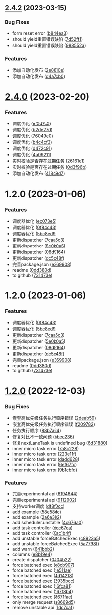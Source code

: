 

## [2.4.2](https://github.com/IVLIU/scheduler/compare/v2.4.0...v2.4.2) (2023-03-15)


### Bug Fixes

* form reset error ([b844ea3](https://github.com/IVLIU/scheduler/commit/b844ea316b33bb732abb954f5f1d5bfe56a0f1eb))
* should yield重置错误缺陷 ([7d52ff1](https://github.com/IVLIU/scheduler/commit/7d52ff16af8f3521ab590f1a7287e6a55cb082c7))
* should yield重置错误缺陷 ([988552a](https://github.com/IVLIU/scheduler/commit/988552a6ca7944e50a101b8d958134f626a8f671))


### Features

* 添加自动化发布 ([2e8810e](https://github.com/IVLIU/scheduler/commit/2e8810e8f97649a65d7fa3606dd0b9dc4a685e57))
* 添加自动化发布 ([d4a7cb0](https://github.com/IVLIU/scheduler/commit/d4a7cb0a4b2752143caaf6a4443b6426286300d9))

# [2.4.0](https://github.com/IVLIU/scheduler/compare/v2.3.0...v2.4.0) (2023-02-20)


### Features

* 调度优化 ([ef5d7c5](https://github.com/IVLIU/scheduler/commit/ef5d7c519ef5853a6ac34be7584e0b9bec1d5046))
* 调度优化 ([b2de27d](https://github.com/IVLIU/scheduler/commit/b2de27d246c49c2e28aa34825690a6c219669c63))
* 调度优化 ([76049e0](https://github.com/IVLIU/scheduler/commit/76049e02f9a805b12ec37adea08d5e4d18a79814))
* 调度优化 ([b4c4cf3](https://github.com/IVLIU/scheduler/commit/b4c4cf3cc4c222fbf55662d2e57645d9b612b24d))
* 调度优化 ([d472c91](https://github.com/IVLIU/scheduler/commit/d472c91406fe02f2f4c5bf4d4106940ac2af3bf8))
* 调度优化 ([4a09211](https://github.com/IVLIU/scheduler/commit/4a092118a6d5ddfb81c14994cd7f89d875e84f44))
* 实时校验是否存在过期任务 ([26161e1](https://github.com/IVLIU/scheduler/commit/26161e19da4e15a3d38667919c5c647e3e29cde6))
* 实时校验是否存在过期任务 ([0d3f96b](https://github.com/IVLIU/scheduler/commit/0d3f96b749a7636a65390bd7c3591a75a2049530))
* 添加自动化发布 ([41849d7](https://github.com/IVLIU/scheduler/commit/41849d701e0e2adafd7dbc772093d1145533636b))

# 1.2.0 (2023-01-06)


### Features

* 调度器优化 ([ec073e5](https://github.com/IVLIU/scheduler/commit/ec073e50222eb06353ed61320103190eb994f51a))
* 调度器优化 ([0f84c43](https://github.com/IVLIU/scheduler/commit/0f84c435c3a413bd8969a436cdb05744b074152b))
* 调度器优化 ([5bc8ed9](https://github.com/IVLIU/scheduler/commit/5bc8ed99c8108e2cd4a85de59a3cc4febf19ea5a))
* 更新dispatcher ([7caa6c3](https://github.com/IVLIU/scheduler/commit/7caa6c325110aaddd8afbce0dd2292e3f25e6fc7))
* 更新dispatcher ([5e0b0a5](https://github.com/IVLIU/scheduler/commit/5e0b0a5227617ba033c4b7d196da7943c211066c))
* 更新dispatcher ([08d9164](https://github.com/IVLIU/scheduler/commit/08d916485ce76500b5c0634b39abd691c2cf46bd))
* 更新dispatcher ([dc5c48f](https://github.com/IVLIU/scheduler/commit/dc5c48f7b55bdbd24105d2f87eb07cdd5d900ad7))
* 完善package.json ([e369908](https://github.com/IVLIU/scheduler/commit/e369908f0363269b9068f24296d991a83fd67fdf))
* readme ([0dd380d](https://github.com/IVLIU/scheduler/commit/0dd380db9048050acf6432d8e8f29a589644fbb8))
* to github ([731473e](https://github.com/IVLIU/scheduler/commit/731473e7d1cc1600a79cdcb9b4dccc46a5789feb))



# 1.2.0 (2023-01-06)


### Features

* 调度器优化 ([0f84c43](https://github.com/IVLIU/scheduler/commit/0f84c435c3a413bd8969a436cdb05744b074152b))
* 调度器优化 ([5bc8ed9](https://github.com/IVLIU/scheduler/commit/5bc8ed99c8108e2cd4a85de59a3cc4febf19ea5a))
* 更新dispatcher ([7caa6c3](https://github.com/IVLIU/scheduler/commit/7caa6c325110aaddd8afbce0dd2292e3f25e6fc7))
* 更新dispatcher ([5e0b0a5](https://github.com/IVLIU/scheduler/commit/5e0b0a5227617ba033c4b7d196da7943c211066c))
* 更新dispatcher ([08d9164](https://github.com/IVLIU/scheduler/commit/08d916485ce76500b5c0634b39abd691c2cf46bd))
* 更新dispatcher ([dc5c48f](https://github.com/IVLIU/scheduler/commit/dc5c48f7b55bdbd24105d2f87eb07cdd5d900ad7))
* 完善package.json ([e369908](https://github.com/IVLIU/scheduler/commit/e369908f0363269b9068f24296d991a83fd67fdf))
* readme ([0dd380d](https://github.com/IVLIU/scheduler/commit/0dd380db9048050acf6432d8e8f29a589644fbb8))
* to github ([731473e](https://github.com/IVLIU/scheduler/commit/731473e7d1cc1600a79cdcb9b4dccc46a5789feb))



# [1.2.0](https://code.ii-ai.tech:2222/ued/ii-scheduler/compare/v1.1.5...v1.2.0) (2022-12-03)


### Bug Fixes

* 嵌套高优先级任务执行顺序错误 ([2deab59](https://code.ii-ai.tech:2222/ued/ii-scheduler/commits/2deab590133b24fc946d480fe48792f6a0b79c4e))
* 嵌套高优先级任务执行顺序错误 ([f209782](https://code.ii-ai.tech:2222/ued/ii-scheduler/commits/f2097826a034e64ef60db8efed573829fd3eba51))
* 任务执行顺序 ([88b7a64](https://code.ii-ai.tech:2222/ued/ii-scheduler/commits/88b7a64f874fdddf3c05ec510f669ddb8ddcef80))
* 修复对比不一致问题 ([bbec236](https://code.ii-ai.tech:2222/ued/ii-scheduler/commits/bbec23659746e62f38db63a5976f59e25f018364))
* 修复nextLaneTask is undefined bug ([6d31880](https://code.ii-ai.tech:2222/ued/ii-scheduler/commits/6d31880da153192b95bc6964c4243f1aee9ad2a4))
* inner micro task error ([7a8c228](https://code.ii-ai.tech:2222/ued/ii-scheduler/commits/7a8c228bc6d17bb00ece9fd98e05bc910b44d456))
* inner micro task error ([223e11f](https://code.ii-ai.tech:2222/ued/ii-scheduler/commits/223e11f661e4fee46a4ea9e0d6902435acc566bd))
* inner micro task error ([dadd628](https://code.ii-ai.tech:2222/ued/ii-scheduler/commits/dadd628c30d837fc0ba00ffcf940d6a330d1c00b))
* inner micro task error ([6ef67fc](https://code.ii-ai.tech:2222/ued/ii-scheduler/commits/6ef67fc6a3593618bee0af14b5be6622345b4c01))
* inner micro task error ([9b1cbfd](https://code.ii-ai.tech:2222/ued/ii-scheduler/commits/9b1cbfda43918cf3c2ae3b86fdfd48e55bcbb15a))


### Features

* 完善experimental api ([6194644](https://code.ii-ai.tech:2222/ued/ii-scheduler/commits/6194644c5dc570b9e8fbb77431e457fdc3d9fc33))
* 完善experimental api ([9112902](https://code.ii-ai.tech:2222/ued/ii-scheduler/commits/9112902898cf3eedfa8dfc70e5f8286075c68916))
* 支持worker调度 ([df8f0cc](https://code.ii-ai.tech:2222/ued/ii-scheduler/commits/df8f0cc4ae299ae3b5e7a2fb744c7ba4436654c8))
* add example ([58e58dc](https://code.ii-ai.tech:2222/ued/ii-scheduler/commits/58e58dcea6de493ea21e194e5f4749ffa5a5108a))
* add example ([2a6a382](https://code.ii-ai.tech:2222/ued/ii-scheduler/commits/2a6a3826a0c5f2871a9f2f6f95ee355903882b04))
* add scheduler.unstable ([4c676a0](https://code.ii-ai.tech:2222/ued/ii-scheduler/commits/4c676a0014b8d7b3dd75f40a93c31adf5ba1e3e0))
* add task controller ([dcc67ea](https://code.ii-ai.tech:2222/ued/ii-scheduler/commits/dcc67eaf67067114c5d2a51a7dd1afd67322c378))
* add task controller ([0ac1b4f](https://code.ii-ai.tech:2222/ued/ii-scheduler/commits/0ac1b4f709f06ab6e51e1bf87747bbe92ff6df23))
* add unstable forceBatchedExec ([c8923a5](https://code.ii-ai.tech:2222/ued/ii-scheduler/commits/c8923a591711f116c1ebd1f120936a1fb6f04d0c))
* add unstable forceBatchedExec ([5a7798f](https://code.ii-ai.tech:2222/ued/ii-scheduler/commits/5a7798ff4f9e6e142e33382f8ff0921e88448031))
* add warn ([641bbb2](https://code.ii-ai.tech:2222/ued/ii-scheduler/commits/641bbb2135515e5f41e9317f806616aebb70eb51))
* columns ([e8b19e4](https://code.ii-ai.tech:2222/ued/ii-scheduler/commits/e8b19e4d725addabe04096d94b68879f7ac617ea))
* create dispatcher ([0404b22](https://code.ii-ai.tech:2222/ued/ii-scheduler/commits/0404b2244cb49def7da2e16c2f96e1420a0abcfc))
* force batched exec ([e8cb907](https://code.ii-ai.tech:2222/ued/ii-scheduler/commits/e8cb907aa0434279422ae69024f6f6a646acd8d9))
* force batched exec ([1e511ae](https://code.ii-ai.tech:2222/ued/ii-scheduler/commits/1e511ae81b58b7495407a938968d4ac61c102400))
* force batched exec ([4d14218](https://code.ii-ai.tech:2222/ued/ii-scheduler/commits/4d14218e75e18ec0e97bea2b4f5a6fb8e8b2af60))
* force batched exec ([2935bcc](https://code.ii-ai.tech:2222/ued/ii-scheduler/commits/2935bcc30c6eaf0652a6eeb1979e1ae69b53d51a))
* force batched exec ([16fca81](https://code.ii-ai.tech:2222/ued/ii-scheduler/commits/16fca8161e82b924481fd4a4144890e51f427e7d))
* force batched exec ([167f8b4](https://code.ii-ai.tech:2222/ued/ii-scheduler/commits/167f8b4b4c8f40c3b3db78eea508e3c54d765f1f))
* force batched exec ([8671fae](https://code.ii-ai.tech:2222/ued/ii-scheduler/commits/8671fae9a36c828da0c1fad3beee50159322f96e))
* only merge request ([a8669d5](https://code.ii-ai.tech:2222/ued/ii-scheduler/commits/a8669d5328956d5bcbe8c30f369f09bc5f11a4e5))
* remove unstable api ([1dc7caf](https://code.ii-ai.tech:2222/ued/ii-scheduler/commits/1dc7caf84256ed2212a4b05c403e7ee314f88a85))